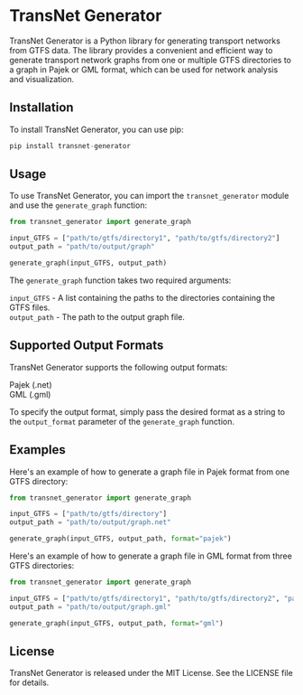 # TransNet Generator
TransNet Generator is a Python library for generating transport networks from GTFS data. 
The library provides a convenient and efficient way to generate transport network graphs 
from one or multiple GTFS directories to a graph in Pajek or GML format, which can be used
for network analysis and visualization.

## Installation
To install TransNet Generator, you can use pip:

```python
pip install transnet-generator
```

## Usage
To use TransNet Generator, you can import the ``transnet_generator`` module and use the ``generate_graph`` function:

```python
from transnet_generator import generate_graph

input_GTFS = ["path/to/gtfs/directory1", "path/to/gtfs/directory2"]
output_path = "path/to/output/graph"

generate_graph(input_GTFS, output_path)
```

The ``generate_graph`` function takes two required arguments:

``input_GTFS`` - A list containing the paths to the directories containing the GTFS files.  
``output_path`` - The path to the output graph file.

## Supported Output Formats
TransNet Generator supports the following output formats:

Pajek (.net)  
GML (.gml)  

To specify the output format, simply pass the desired format as a string to the ``output_format`` parameter 
of the ``generate_graph`` function.

## Examples

Here's an example of how to generate a graph file in Pajek format from one GTFS directory:

```python
from transnet_generator import generate_graph

input_GTFS = ["path/to/gtfs/directory"]
output_path = "path/to/output/graph.net"

generate_graph(input_GTFS, output_path, format="pajek")
```

Here's an example of how to generate a graph file in GML format from three GTFS directories:

```python
from transnet_generator import generate_graph

input_GTFS = ["path/to/gtfs/directory1", "path/to/gtfs/directory2", "path/to/gtfs/directory3"]
output_path = "path/to/output/graph.gml"

generate_graph(input_GTFS, output_path, format="gml")
```

## License
TransNet Generator is released under the MIT License. See the LICENSE file for details.